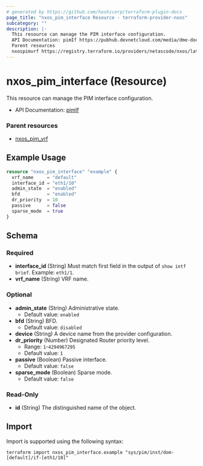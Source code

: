 ```yaml
---
# generated by https://github.com/hashicorp/terraform-plugin-docs
page_title: "nxos_pim_interface Resource - terraform-provider-nxos"
subcategory: ""
description: |-
  This resource can manage the PIM interface configuration.
  API Documentation: pimIf https://pubhub.devnetcloud.com/media/dme-docs-10-2-2/docs/Layer%203/pim:If/
  Parent resources
  nxospimvrf https://registry.terraform.io/providers/netascode/nxos/latest/docs/resources/pim_vrf
---
```


# nxos_pim_interface (Resource)

This resource can manage the PIM interface configuration.

- API Documentation: [pimIf](https://pubhub.devnetcloud.com/media/dme-docs-10-2-2/docs/Layer%203/pim:If/)

### Parent resources

- [nxos_pim_vrf](https://registry.terraform.io/providers/netascode/nxos/latest/docs/resources/pim_vrf)

## Example Usage

```terraform
resource "nxos_pim_interface" "example" {
  vrf_name     = "default"
  interface_id = "eth1/10"
  admin_state  = "enabled"
  bfd          = "enabled"
  dr_priority  = 10
  passive      = false
  sparse_mode  = true
}
```

<!-- schema generated by tfplugindocs -->
## Schema

### Required

- **interface_id** (String) Must match first field in the output of `show intf brief`. Example: `eth1/1`.
- **vrf_name** (String) VRF name.

### Optional

- **admin_state** (String) Administrative state.
  - Default value: `enabled`
- **bfd** (String) BFD.
  - Default value: `disabled`
- **device** (String) A device name from the provider configuration.
- **dr_priority** (Number) Designated Router priority level.
  - Range: `1`-`4294967295`
  - Default value: `1`
- **passive** (Boolean) Passive interface.
  - Default value: `false`
- **sparse_mode** (Boolean) Sparse mode.
  - Default value: `false`

### Read-Only

- **id** (String) The distinguished name of the object.

## Import

Import is supported using the following syntax:

```shell
terraform import nxos_pim_interface.example "sys/pim/inst/dom-[default]/if-[eth1/10]"
```
